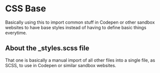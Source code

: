 # CSS Base

Basically using this to import common stuff in Codepen or other sandbox websites to have base styles instead of having to define basic things everytime.

## About the _styles.scss file

That one is basically a manual import of all other files into a single file, as SCSS, to use in Codepen or similar sandbox websites.
